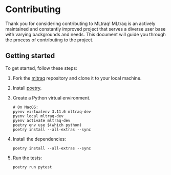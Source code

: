 # Contributing

Thank you for considering contributing to MLtraq! MLtraq is an actively maintained and constantly improved project that serves a diverse user base with varying backgrounds and needs. This document will guide you through the process of contributing to the project.

## Getting started

To get started, follow these steps:

1. Fork the [mltraq](https://github.com/elehcimd/mltraq) repository and clone it to your local machine.
2. Install  [poetry](https://python-poetry.org/docs/#installation).
3. Create a Python virtual environment.
    
    ```
    # On MacOS:
    pyenv virtualenv 3.11.6 mltraq-dev
    pyenv local mltraq-dev
    pyenv activate mltraq-dev
    poetry env use $(which python)
    poetry install --all-extras --sync
    ```
4. Install the dependencies:

    ```
    poetry install --all-extras --sync
    ```    
4. Run the tests: 

    ```
    poetry run pytest
    ```


